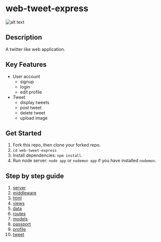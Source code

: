 # web-tweet-express
![alt text](http://res.cloudinary.com/hackhub/image/upload/v1524849627/Home_j9hfb3.jpg)

## Description
A twitter like web application.

## Key Features
* User account
	* signup
	* login
	* edit profile
* Tweet
	* display tweets 
    * post tweet
    * delete tweet
    * upload image

## Get Started
1. Fork this repo, then clone your forked repo.
2. `cd web-tweet-express`
3. Install dependencies: `npm install`.
4. Run node server: `node app` or `nodemon app` if you have installed `nodemon`.

## Step by step guide
1. [server](./notes/1-server.md)
2. [middleware](./notes/2-middleware.md)
3. [html](./notes/3-html.md)
4. [views](./notes/4-views.md)
5. [data](./notes/5-data.md)
6. [routes](./notes/6-routes.md)
7. [models](./notes/7-models.md)
8. [passport](./notes/8-passport.md)
9. [profile](./notes/9-profile.md)
10. [tweet](./notes/10-tweet.md)
